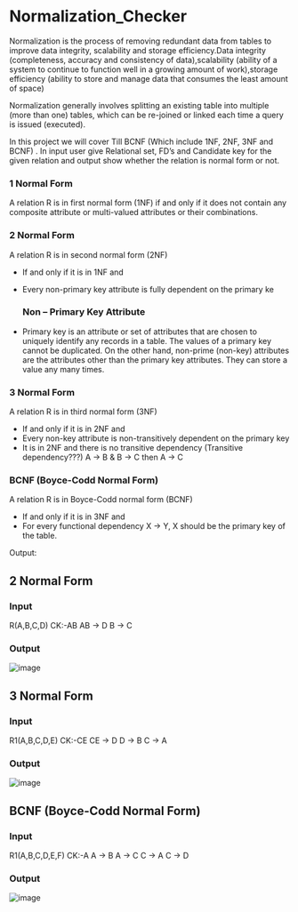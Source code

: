 # Normalization_Checker
Normalization is the process of removing redundant data from tables to improve data integrity, scalability and storage efficiency.Data integrity (completeness, accuracy and consistency of data),scalability (ability of a system to continue to function well in a growing amount of work),storage efficiency (ability to store and manage data that consumes the least amount of space)

Normalization generally involves splitting an existing table into multiple (more than one) tables, which can be re-joined or linked each time a query is issued (executed).

In this project we will cover Till BCNF (Which include 1NF, 2NF, 3NF and BCNF) .
In input user give Relational set, FD’s and Candidate key for the given relation and output show whether the relation is normal form or not.

### 1 Normal Form
A relation R is in first normal form (1NF) if and only if it does not contain any composite attribute or multi-valued attributes or their combinations.

### 2 Normal Form
A relation R is in second normal form (2NF)
  * If and only if it is in 1NF and	
  * Every non-primary key attribute is fully dependent on the primary ke

    ### Non – Primary Key Attribute
  * Primary key is an attribute or set of attributes that are chosen to uniquely identify any records in a table. The values of a primary     key cannot be duplicated. On the other hand, non-prime (non-key) attributes are the attributes other than the primary key attributes.     They can store a value any many times.

### 3 Normal Form
A relation R is in third normal form (3NF)
  * If and only if it is in 2NF and
  * Every non-key attribute is non-transitively dependent on the primary key
  * It is in 2NF and there is no transitive dependency (Transitive dependency???) A → B & B → C then A → C

### BCNF (Boyce-Codd Normal Form)
A relation R is in Boyce-Codd normal form (BCNF)
  * If and only if it is in 3NF and
  * For every functional dependency X → Y, X should be the primary key of the table.


Output:
## 2 Normal Form
### Input
  R(A,B,C,D)
    CK:-AB
    AB -> D 
    B -> C

### Output
![image](https://github.com/jaysathiya64/Normalization_Checker/assets/126950992/2cc03fb8-98e5-489f-9b01-900bdbb0fd60)



## 3 Normal Form
### Input
  R1(A,B,C,D,E)
    CK:-CE
    CE -> D
    D -> B
    C -> A

### Output
![image](https://github.com/jaysathiya64/Normalization_Checker/assets/126950992/de1c5092-4d72-407b-b776-1daaab9fca31)


## BCNF (Boyce-Codd Normal Form)
### Input
  R1(A,B,C,D,E,F)
    CK:-A
    A -> B
    A -> C
    C -> A
    C -> D

### Output
![image](https://github.com/jaysathiya64/Normalization_Checker/assets/126950992/5517e00c-f5f7-42f7-984d-1a303b085378)






